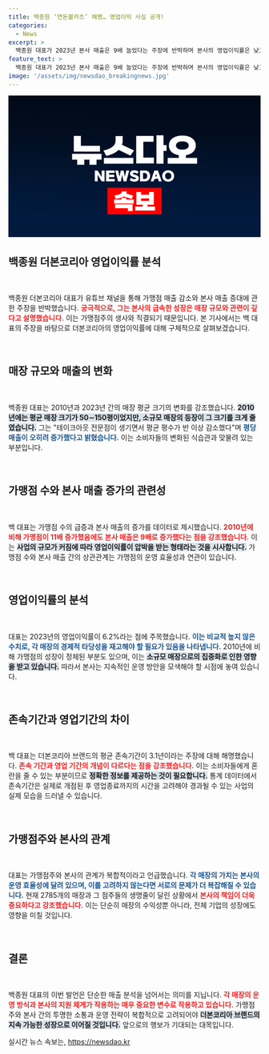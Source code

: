 ```yaml
---
title: 백종원 ‘연돈볼카츠’ 해명… 영업이익 사실 공개!
categories:
  - News
excerpt: >
  백종원 대표가 2023년 본사 매출은 9배 늘었다는 주장에 반박하며 본사의 영업이익률은 낮고, 평균 매장 크기 축소로 인해 소규모 가맹점의 수익성이 개선됐다고 밝혔다. 매장 점주들의 생명줄이 달린 문제, 과연 어떻게 풀릴까?
feature_text: >
  백종원 대표가 2023년 본사 매출은 9배 늘었다는 주장에 반박하며 본사의 영업이익률은 낮고, 평균 매장 크기 축소로 인해 소규모 가맹점의 수익성이 개선됐다고 밝혔다. 매장 점주들의 생명줄이 달린 문제, 과연 어떻게 풀릴까?
image: '/assets/img/newsdao_breakingnews.jpg'
---
```


<p><img src="/assets/img/newsdao_breakingnews.jpg" alt="bookingtag 속보" /></p>

<h2 data-ke-size="size26">백종원 더본코리아 영업이익률 분석</h2>

<p data-ke-size="size16">&nbsp;</p>

<p>백종원 더본코리아 대표가 유튜브 채널을 통해 가맹점 매출 감소와 본사 매출 증대에 관한 주장을 반박했습니다. <b><span style="color: #ee2323;">궁극적으로, 그는 본사의 급속한 성장은 매장 규모와 관련이 깊다고 설명했습니다.</span></b> 이는 가맹점주의 생사와 직결되기 때문입니다. 본 기사에서는 백 대표의 주장을 바탕으로 더본코리아의 영업이익률에 대해 구체적으로 살펴보겠습니다.</p>

<p data-ke-size="size16">&nbsp;</p>

<h2 data-ke-size="size26">매장 규모와 매출의 변화</h2>

<p data-ke-size="size16">&nbsp;</p>

<p>백종원 대표는 2010년과 2023년 간의 매장 평균 크기의 변화를 강조했습니다. <b><span style="background-color: #21538527;">2010년에는 평균 매장 크기가 50∼150평이었지만, 소규모 매장의 등장이 그 크기를 크게 줄였습니다.</span></b> 그는 "테이크아웃 전문점이 생기면서 평균 평수가 반 이상 감소했다"며 <b><span style="color: #1a5490;">평당 매출이 오히려 증가했다고 밝혔습니다.</span></b> 이는 소비자들의 변화된 식습관과 맞물려 있는 부분입니다.</p>

<p data-ke-size="size16">&nbsp;</p>

<h2 data-ke-size="size26">가맹점 수와 본사 매출 증가의 관련성</h2>

<p data-ke-size="size16">&nbsp;</p>

<p>백 대표는 가맹점 수의 급증과 본사 매출의 증가를 데이터로 제시했습니다. <b><span style="color: #ee2323;">2010년에 비해 가맹점이 11배 증가했음에도 본사 매출은 9배로 증가했다는 점을 강조했습니다.</span></b> 이는 <b><span style="background-color: #21538527;">사업의 규모가 커짐에 따라 영업이익률이 압박을 받는 형태라는 것을 시사합니다.</span></b> 가맹점 수와 본사 매출 간의 상관관계는 가맹점의 운영 효율성과 연관이 있습니다.</p>

<p data-ke-size="size16">&nbsp;</p>

<h2 data-ke-size="size26">영업이익률의 분석</h2>

<p data-ke-size="size16">&nbsp;</p>

<p>대표는 2023년의 영업이익률이 6.2%라는 점에 주목했습니다. <b><span style="color: #1a5490;">이는 비교적 높지 않은 수치로, 각 매장의 경제적 타당성을 재고해야 할 필요가 있음을 나타냅니다.</span></b> 2010년에 비해 가맹점의 성장이 정체된 부분도 있으며, 이는 <b><span style="background-color: #21538527;">소규모 매장으로의 집중화로 인한 영향을 받고 있습니다.</span></b> 따라서 본사는 지속적인 운영 방안을 모색해야 할 시점에 놓여 있습니다.</p>

<p data-ke-size="size16">&nbsp;</p>

<h2 data-ke-size="size26">존속기간과 영업기간의 차이</h2>

<p data-ke-size="size16">&nbsp;</p>

<p>백 대표는 더본코리아 브랜드의 평균 존속기간이 3.1년이라는 주장에 대해 해명했습니다. <b><span style="color: #ee2323;">존속 기간과 영업 기간의 개념이 다르다는 점을 강조했습니다.</span></b> 이는 소비자들에게 혼란을 줄 수 있는 부분이므로 <b><span style="background-color: #21538527;">정확한 정보를 제공하는 것이 필요합니다.</span></b> 통계 데이터에서 존속기간은 실제로 개점된 후 영업종료까지의 시간을 고려해야 경과될 수 있는 사업의 실제 모습을 드러낼 수 있습니다.</p>

<p data-ke-size="size16">&nbsp;</p>

<h2 data-ke-size="size26">가맹점주와 본사의 관계</h2>

<p data-ke-size="size16">&nbsp;</p>

<p>대표는 가맹점주와 본사의 관계가 복합적이라고 언급했습니다. <b><span style="color: #1a5490;">각 매장의 가치는 본사의 운영 효율성에 달려 있으며, 이를 고려하지 않는다면 서로의 문제가 더 복잡해질 수 있습니다.</span></b> 현재 2785개의 매장과 그 점주들의 생명줄이 달린 상황에서 <b><span style="color: #ee2323;">본사의 책임이 더욱 중요하다고 강조했습니다.</span></b> 이는 단순히 매장의 수익성뿐 아니라, 전체 기업의 성장에도 영향을 미칠 것입니다.</p>

<p data-ke-size="size16">&nbsp;</p>

<h2 data-ke-size="size26">결론</h2>

<p data-ke-size="size16">&nbsp;</p>

<p>백종원 대표의 이번 발언은 단순한 매출 분석을 넘어서는 의미를 지닙니다. <b><span style="color: #ee2323;">각 매장의 운영 방식과 본사의 지원 체계가 작용하는 매우 중요한 변수로 작용하고 있습니다.</span></b> 가맹점주와 본사 간의 투명한 소통과 운영 전략이 복합적으로 고려되어야 <b><span style="background-color: #21538527;">더본코리아 브랜드의 지속 가능한 성장으로 이어질 것입니다.</span></b> 앞으로의 행보가 기대되는 대목입니다.</p>
실시간 뉴스 속보는, <a href="https://newsdao.kr" rel="dofollow">https://newsdao.kr</a>


